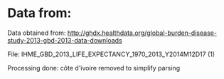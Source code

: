 # Data from:

Data obtained from: http://ghdx.healthdata.org/global-burden-disease-study-2013-gbd-2013-data-downloads

File: IHME_GBD_2013_LIFE_EXPECTANCY_1970_2013_Y2014M12D17 (1)

Processing done:
côte d'ivoire removed to simplify parsing
